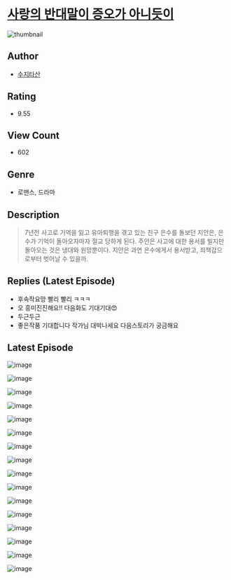# [사랑의 반대말이 증오가 아니듯이](https://comic.naver.com/bestChallenge/list?titleId=810109)
![thumbnail](https://image-comic.pstatic.net/user_contents_data/challenge_comic/2023/05/24/360103/upload_3616446809430385715_480x623.jpeg)

## Author
- [수지타산](https://comic.naver.com/artistTitle?id=360103)

## Rating
- 9.55

## View Count
- 602

## Genre
- 로맨스, 드라마

## Description
> 7년전 사고로 기억을 잃고 유아퇴행을 겪고 있는 친구 은수를 돌보던 지안은, 은수가 기억이 돌아오자마자 절교 당하게 된다. 주안은 사고에 대한 용서를 빌지만 돌아오는 것은 냉대와 원망뿐이다. 지안은 과연 은수에게서 용서받고, 죄책감으로부터 벗어날 수 있을까.

## Replies (Latest Episode)
- 후속작요망 빨리 빨리 ㅋㅋㅋ
- 오 흥미진진해요!! 다음화도 기대기대😍
- 두근두근
- 좋은작품 기대합니다 작가님 대박나세요 다음스토리가 궁금해요

## Latest Episode
![image](https://image-comic.pstatic.net/user_contents_data/challenge_comic/2023/05/25/360103/upload_4123101766771619129.jpeg)

![image](https://image-comic.pstatic.net/user_contents_data/challenge_comic/2023/05/25/360103/upload_7233117891094132787.jpeg)

![image](https://image-comic.pstatic.net/user_contents_data/challenge_comic/2023/05/25/360103/upload_3546692696631633463.jpeg)

![image](https://image-comic.pstatic.net/user_contents_data/challenge_comic/2023/05/25/360103/upload_3630805326764335460.jpeg)

![image](https://image-comic.pstatic.net/user_contents_data/challenge_comic/2023/05/25/360103/upload_7293914063618586168.jpeg)

![image](https://image-comic.pstatic.net/user_contents_data/challenge_comic/2023/05/25/360103/upload_3559586656521905761.jpeg)

![image](https://image-comic.pstatic.net/user_contents_data/challenge_comic/2023/05/25/360103/upload_7364001543275886177.jpeg)

![image](https://image-comic.pstatic.net/user_contents_data/challenge_comic/2023/05/25/360103/upload_7089851302690633272.jpeg)

![image](https://image-comic.pstatic.net/user_contents_data/challenge_comic/2023/05/25/360103/upload_3905240143390519351.jpeg)

![image](https://image-comic.pstatic.net/user_contents_data/challenge_comic/2023/05/25/360103/upload_7293072057610286899.jpeg)

![image](https://image-comic.pstatic.net/user_contents_data/challenge_comic/2023/05/25/360103/upload_3763097664593342516.jpeg)

![image](https://image-comic.pstatic.net/user_contents_data/challenge_comic/2023/05/25/360103/upload_7161065773059028790.jpeg)

![image](https://image-comic.pstatic.net/user_contents_data/challenge_comic/2023/05/25/360103/upload_3774637046928651366.jpeg)

![image](https://image-comic.pstatic.net/user_contents_data/challenge_comic/2023/05/25/360103/upload_3904677369578271078.jpeg)

![image](https://image-comic.pstatic.net/user_contents_data/challenge_comic/2023/05/25/360103/upload_7221863097604191845.jpeg)

![image](https://image-comic.pstatic.net/user_contents_data/challenge_comic/2023/05/25/360103/upload_3559309776455350070.jpeg)
